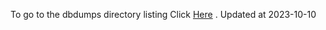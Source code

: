 To go to the dbdumps directory listing Click [Here](https://ipfs.io/ipfs/bafkreifxzzqatpzfxrhb5elcumlzdm6zh2pxnm56qbksfqdzyuyrolh32i) . Updated at 2023-10-10